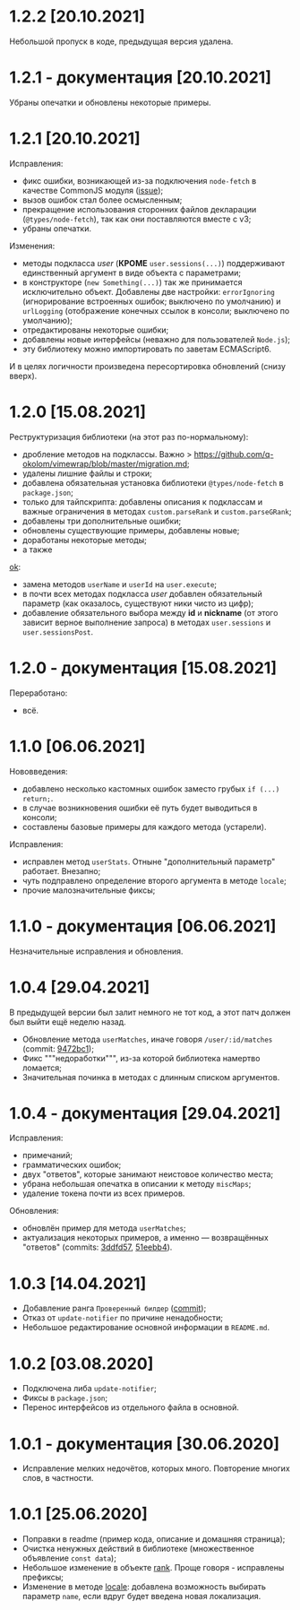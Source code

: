 # 1.2.2 [20.10.2021]
Небольшой пропуск в коде, предыдущая версия удалена.

# 1.2.1 - документация [20.10.2021]
Убраны опечатки и обновлены некоторые примеры.

# 1.2.1 [20.10.2021]
Исправления:
* фикс ошибки, возникающей из-за подключения `node-fetch` в качестве CommonJS модуля ([issue](https://github.com/node-fetch/node-fetch/issues/1266));
* вызов ошибок стал более осмысленным;
* прекращение использования сторонних файлов декларации (`@types/node-fetch`), так как они поставляются вместе с v3;
* убраны опечатки.

Изменения:
* методы подкласса *user* (**КРОМЕ** `user.sessions(...)`) поддерживают единственный аргумент в виде объекта с параметрами;
* в конструкторе (`new Something(...)`) так же принимается исключительно объект. Добавлены две настройки: `errorIgnoring` (игнорирование встроенных ошибок; выключено по умолчанию) и `urlLogging` (отображение конечных ссылок в консоли; выключено по умолчанию);
* отредактированы некоторые ошибки;
* добавлены новые интерфейсы (неважно для пользователей `Node.js`);
* эту библиотеку можно импортировать по заветам ECMAScript6.

И в целях логичности произведена пересортировка обновлений (снизу вверх).

# 1.2.0 [15.08.2021]
Реструктуризация библиотеки (на этот раз по-нормальному):
* дробление методов на подклассы. Важно > https://github.com/q-okolom/vimewrap/blob/master/migration.md;
* удалены лишние файлы и строки;
* добавлена обязательная установка библиотеки `@types/node-fetch` в `package.json`;
* только для тайпскрипта: добавлены описания к подклассам и важные ограничения в методах `custom.parseRank` и `custom.parseGRank`;
* добавлены три дополнительные ошибки;
* обновлены существующие примеры, добавлены новые;
* доработаны некоторые методы;
* а также

[ok](https://t.me/vimeworld_dev/61):
* замена методов `userName` и `userId` на `user.execute`;
* в почти всех методах подкласса *user* добавлен обязательный параметр (как оказалось, существуют ники чисто из цифр);
* добавление обязательного выбора между **id** и **nickname** (от этого зависит верное выполнение запроса) в методах `user.sessions` и `user.sessionsPost`.

# 1.2.0 - документация [15.08.2021]
Переработано:
* всё.

# 1.1.0 [06.06.2021]
Нововведения:
* добавлено несколько кастомных ошибок заместо грубых `if (...) return;`.
* в случае возникновения ошибки её путь будет выводиться в консоли;
* составлены базовые примеры для каждого метода (устарели).

Исправления:
* исправлен метод `userStats`. Отныне "дополнительный параметр" работает. Внезапно;
* чуть подправлено определение второго аргумента в методе `locale`;
* прочие малозначительные фиксы;

# 1.1.0 - документация [06.06.2021]
Незначительные исправления и обновления.

# 1.0.4 [29.04.2021]
В предыдущей версии был залит немного не тот код, а этот патч должен был выйти ещё неделю назад.

* Обновление метода `userMatches`, иначе говоря `/user/:id/matches` (commit: [9472bc1](https://github.com/VimeWorld/api-docs/commit/9472bc15dc2db91ad0d8acb19049839563734062));
* Фикс """недоработки""", из-за которой библиотека намертво ломается;
* Значительная починка в методах с длинным списком аргументов.

# 1.0.4 - документация [29.04.2021]
Исправления:
* примечаний;
* грамматических ошибок;
* двух "ответов", которые занимают неистовое количество места;
* убрана небольшая опечатка в описании к методу `miscMaps`;
* удаление токена почти из всех примеров.

Обновления:
* обновлён пример для метода `userMatches`;
* актуализация некоторых примеров, а именно ― возвращённых "ответов" (commits: [3ddfd57](https://github.com/VimeWorld/api-docs/commit/3ddfd57335aa12e941d290f4b54f3d62846db740), [51eebb4](https://github.com/VimeWorld/api-docs/commit/51eebb47f90ac31ac48b8e15b806478ad55e638f)).

# 1.0.3 [14.04.2021]
* Добавление ранга `Проверенный билдер` ([commit](https://github.com/VimeWorld/api-docs/commit/d5de578701d694a370af6b91aa90689f2adb2291));
* Отказ от `update-notifier` по причине ненадобности;
* Небольшое редактирование основной информации в `README.md`.

# 1.0.2 [03.08.2020]
* Подключена либа `update-notifier`;
* Фиксы в `package.json`;
* Перенос интерфейсов из отдельного файла в основной.

# 1.0.1 - документация [30.06.2020]
* Исправление мелких недочётов, которых много. Повторение многих слов, в частности.

# 1.0.1 [25.06.2020]
* Поправки в readme (пример кода, oписание и домашняя страница);
* Очистка ненужных действий в библиотеке (множественное объявление `const data`);
* Небольшое изменение в объекте [rank](https://q-okolom.github.io/vimewrap/globals.html#rank). Проще говоря - исправлены префиксы;
* Изменение в методе [locale](https://q-okolom.github.io/vimewrap/classes/vimewrap.html#locale): добавлена возможность выбирать параметр `name`, если вдруг будет введена новая локализация.